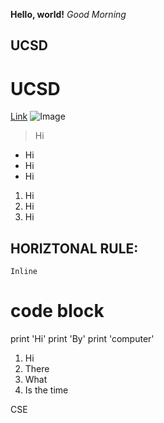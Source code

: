 **Hello, world!**
*Good Morning*
## UCSD
# UCSD
[Link](https://ucsd.edu/)
![Image]()
>Hi
* Hi
* Hi
* Hi
1. Hi
2. Hi
3. Hi

HORIZTONAL RULE:
---
`Inline`
# code block
print 'Hi' 
print 'By'
print 'computer'
1. Hi
2. There
3. What 
4. Is the time

CSE


